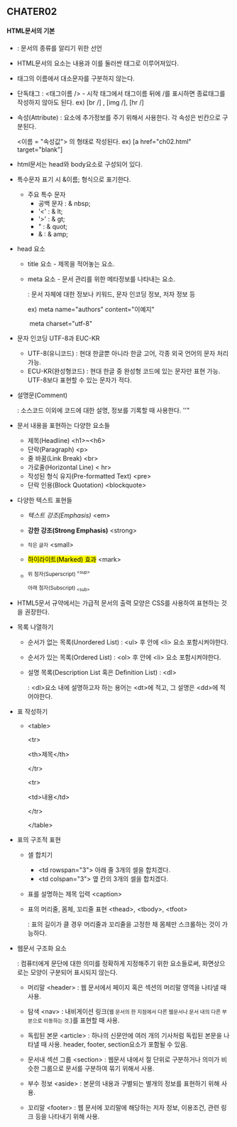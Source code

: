 ## CHATER02

#### HTML문서의 기본

+ <!DOCTYPE html> : 문서의 종류를 알리기 위한 선언

+ HTML문서의 요소는 내용과 이를 둘러싼 태그로 이루어져있다.

+ 태그의 이름에서 대소문자를 구분하지 않는다.

+ 단독태그 : <태그이름 /> - 시작 태그에서 태그이름 뒤에 /를 표시하면 종료태그를 작성하지 않아도 된다. ex) [br /] , [img /], [hr /]

+ 속성(Attribute) : 요소에 추가정보를 주기 위해서 사용한다. 각 속성은 빈칸으로 구분된다.

  <이름 = "속성값"> 의 형태로 작성된다. ex) [a href="ch02.html" target="blank"]

+ html문서는 head와 body요소로 구성되어 있다.

+ 특수문자 표기 시 &이름; 형식으로 표기한다.

  + 주요 특수 문자
    + 공백 문자 : & nbsp;
    + '<' : & lt;
    + '>' : & gt;
    + " : & quot;
    + & : & amp;

+ head 요소 

  + title 요소 - 제목을 적어놓는 요소.

  + meta 요소 - 문서 관리를 위한 메타정보를 나타내는 요소.

    : 문서 자체에 대한 정보나 키워드, 문자 인코딩 정보, 저자 정보 등

    ex) meta name="authors" content="이예지"

    ​     meta charset="utf-8"

+ 문자 인코딩 UTF-8과 EUC-KR

  + UTF-8(유니코드) : 현대 한글뿐 아니라 한글 고어, 각종 외국 언어의 문자 처리 가능.
  + ECU-KR(완성형코드) : 현대 한글 중 완성형 코드에 있는 문자만 표현 가능. UTF-8보다 표현할 수 있는 문자가 적다.

+ 설명문(Comment)

  : 소스코드 이외에 코드에 대한 설명, 정보를 기록할 때 사용한다. ''<!-- 설명 -->" 

+ 문서 내용을 표현하는 다양한 요소들

  + 제목(Headline) &lt;h1&gt;~&lt;h6&gt; 
  + 단락(Paragraph) &lt;p&gt;
  + 줄 바꿈(Link Break) &lt;br&gt;
  + 가로줄(Horizontal Line) &lt; hr&gt;
  + 작성된 형식 유지(Pre-formatted Text) &lt;pre&gt;
  + 단락 인용(Block Quotation) &lt;blockquote&gt;

+ 다양한 텍스트 표현들

  + <em>텍스트 강조(Emphasis)</em> &lt;em&gt;

  + <strong>강한 강조(Strong Emphasis)</strong> &lt;strong&gt;

  + <small>작은 글자</small> &lt;small&gt;

  + <mark>하이라이트(Marked) 효과</mark> &lt;mark&gt;

  + <sup>위 첨자(Superscript)<sup> &lt;sup&gt;

    <sub>아래 첨자(Subscript)<sub> &lt;sub&gt;

+ HTML5문서 규약에서는 가급적 문서의 출력 모양은 CSS를 사용하여 표현하는 것을 권장한다.

+ 목록 나열하기

  + 순서가 없는 목록(Unordered List) : &lt;ul&gt; 후 안에 &lt;li&gt; 요소 포함시켜야한다.

  + 순서가 있는 목록(Ordered List) : &lt;ol&gt; 후 안에 &lt;li&gt; 요소 포함시켜야한다.

  + 설명 목록(Description List 혹은 Definition List) : &lt;dl&gt;

    : &lt;dl&gt;요소 내에 설명하고자 하는 용어는 &lt;dt&gt;에 적고, 그 설명은 &lt;dd&gt;에 적어야한다.

+ 표 작성하기

  + &lt;table&gt;

    &lt;tr&gt;

     &lt;th&gt;제목&lt;/th&gt;

    &lt;/tr&gt;

    &lt;tr&gt;

    &lt;td&gt;내용&lt;/td&gt;

    &lt;/tr&gt;

    &lt;/table&gt;

+ 표의 구조적 표현

  + 셀 합치기

    + &lt;td rowspan="3"&gt; 아래 줄 3개의 셀을 합치겠다.
    + &lt;td colspan="3"> 옆 칸의 3개의 셀을 합치겠다.

  + 표를 설명하는 제목 입력 &lt;caption&gt;

  + 표의 머리줄, 몸체, 꼬리줄 표현 &lt;thead&gt;, &lt;tbody&gt;, &lt;tfoot&gt;

    : 표의 길이가 클 경우 머리줄과 꼬리줄을 고정한 채 몸체만 스크롤하는 것이 가능하다.

+ 웹문서 구조화 요소

  : 컴퓨터에게 문단에 대한 의미를 정확하게 지정해주기 위한 요소들로써, 화면상으로는 모양이 구분되어 표시되지 않는다.

  + 머리말 &lt;header&gt; : 웹 문서에서 페이지 혹은 섹션의 머리말 영역을 나타낼 때 사용.

  + 탐색 &lt;nav&gt; : 내비게이션 링크(<small>웹 문서의 한 지점에서 다른 웹문서나 문서 내의 다른 부분으로 이동하는 것.</small>)를 표현할 때 사용.

  + 독립된 본문 &lt;article&gt; : 하나의 신문안에 여러 개의 기사처럼 독립된 본문을 나타낼 때 사용. header, footer, section요소가 포함될 수 있음.

  + 문서내 섹션 그룹 &lt;section&gt; : 웹문서 내에서 절 단위로 구분하거나 의미가 비슷한 그룹으로 문서를 구분하여 묶기 위해서 사용.

  + 부수 정보 &lt;aside&gt; : 본문의 내용과 구별되는 별개의 정보를 표현하기 위해 사용.

  + 꼬리말 &lt;footer&gt; : 웹 문서에 꼬리말에 해당하는 저자 정보, 이용조건, 관련 링크 등을 나타내기 위해 사용.

     